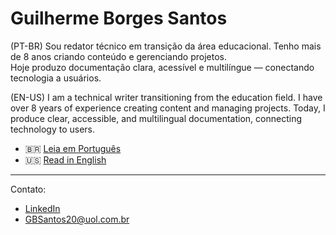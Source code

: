 # Guilherme Borges Santos

(PT-BR) Sou redator técnico em transição da área educacional. Tenho mais de 8 anos criando conteúdo e gerenciando projetos.  
Hoje produzo documentação clara, acessível e multilíngue — conectando tecnologia a usuários.

(EN-US) I am a technical writer transitioning from the education field. I have over 8 years of experience creating content and managing projects. 
Today, I produce clear, accessible, and multilingual documentation, connecting technology to users.


- 🇧🇷 [Leia em Português](https://github.com/GuilhermeBorSan/MyCVs/blob/main/PT-BR.md)
- 🇺🇸 [Read in English](https://github.com/GuilhermeBorSan/MyCVs/raw/main/EN-US.pdf)

---

Contato:

* [LinkedIn](https://www.linkedin.com/in/guilhermeborsan)  
* [GBSantos20@uol.com.br](mailto:GBSantos20@uol.com.br)
